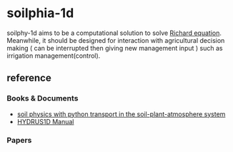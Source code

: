 # soilphia-1d

soilphy-1d aims to be a computational solution to solve [Richard equation](https://en.wikipedia.org/wiki/Richards_equation). Meanwhile, it should be designed for interaction with agricultural decision making ( can be interrupted then giving new management input ) such as irrigation management(control).


## reference

### Books & Documents

- [soil physics with python transport in the soil-plant-atmosphere system](https://global.oup.com/academic/product/soil-physics-with-python-9780199683093?cc=tw&lang=en&)
- [HYDRUS1D Manual](https://www.pc-progress.com/Downloads/Pgm_hydrus1D/HYDRUS1D-4.08.pdf)

### Papers
